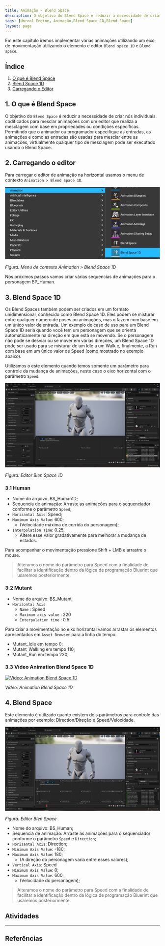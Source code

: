 ```yaml
---
title: Animação - Blend Space
description: O objetivo do Blend Space é reduzir a necessidade de criar nós individuais codificados para mesclar animações com um editor que realiza a mesclagem com base em propriedades ou condições específicas. Permitindo que o animador ou programador especifique as entradas, as animações e como as entradas são usadas para mesclar entre as animações, virtualmente qualquer tipo de mesclagem pode ser executado usando o Blend Space.
tags: [Unreal Engine, Animação,Blend Space 1D,Blend Space]
layout: page
---
```


Em este capítulo iremos implementar várias animações utilizando um eixo de movimentação utilizando o elemento e editor `Blend space 1D` e `Blend space`.

## Índice
1. [O que é Blend Space](#1)
1. [Blend Space 1D](#2)
1. [Carregando o Editor](#3-carregando-o-editor)

<a name="1"></a>
## 1. O que é Blend Space
O objetivo do `Blend Space` é reduzir a necessidade de criar nós individuais codificados para mesclar animações com um editor que realiza a mesclagem com base em propriedades ou condições específicas. Permitindo que o animador ou programador especifique as entradas, as animações e como as entradas são usadas para mesclar entre as animações, virtualmente qualquer tipo de mesclagem pode ser executado usando o Blend Space.

<a name="2"></a>
## 2. Carregando o editor
Para carregar o editor de animação na horizontal usamos o menu de contexto `Animation > Blend Space 1D`.

![Figura: Menu de contexto Animation > Blend Space 1D](imagens/animacao/unreal_engine_animation_blend_1d.jpg)

*Figura: Menu de contexto Animation > Blend Space 1D*

Nos próximos passos vamos criar várias sequencias de animações para o personagem BP_Human.

<a name="3"></a>
## 3. Blend Space 1D
Os Blend Spaces também podem ser criados em um formato unidimensional, conhecido como Blend Space 1D. Eles podem se misturar entre qualquer número de poses ou animações, mas o fazem com base em um único valor de entrada. Um exemplo de caso de uso para um Blend Space 1D seria quando você tem um personagem que se orienta automaticamente na direção em que está se movendo. Se o personagem não pode se desviar ou se mover em várias direções, um Blend Space 1D pode ser usado para se misturar de um Idle a um Walk e, finalmente, a Run com base em um único valor de Speed (como mostrado no exemplo abaixo).

Utilizamos o este elemento quando temos somente um parâmetro para controle da mudança de animações, neste caso o eixo horizontal com o parâmetro `Speed`.

![Figura: Editor Blen Space 1D](imagens/animacao/unreal_engine_Blend_Space_1D.jpg)

*Figura: Editor Blen Space 1D*

### 3.1 Human
- Nome do arquivo: BS_Human1D;
- Sequencia de animação: Arraste as animações para o sequenciador conforme o parâmetro `Speed`;
- `Horizantal Axis`: Speed;
- `Maximum Axis Value`: 600;
  - (Velocidade máxima de corrida do personagem);
- `Interpolation Time`: 0.25.
  - Altere esse valor gradativamente para melhorar a mudança de estados.

Para acompanhar o movimentação pressione Shift + LMB e arrastre o mouse.

> Alteramos o nome do parâmetro para Speed com a finalidade de facilitar a identificação dentro da lógica de programação Bluerint que usaremos posteriormente.

### 3.2 Mutant
- Nome do arquivo: BS_Mutant
- `Horizontal Axis`
  - `Name` : Speed
  - `Maximum axis value` : 220
  - `Interpolation time` : 0.5

Para criar a movimentação no eixo horizontal vamos arrastar os elementos apresentados em `Asset Browser` para a linha do tempo.
- Mutant_Idle em tempo 0;  
- Mutant_Walking em tempo 110;  
- Mutant_Run em tempo 220;  

### 3.3 Vídeo Animation Blend Space 1D
[![Vídeo: Animation Blend Space 1D](http://img.youtube.com/vi/arRhm3KRUR0/0.jpg)](https://youtu.be/arRhm3KRUR0 "Aula 04")

*Vídeo: Animation Blend Space 1D*

<a name="4"></a>
## 4. Blend Space
Este elemento é utilizado quanto existem dois parâmetros para controle das animações por exemplo: Direction/Direção e Speed/Velocidade.

![Figura: Editor Blen Space](imagens/animacao/unreal_engine_Blend_Space.jpg)

*Figura: Editor Blen Space*

- Nome do arquivo: BS_Human;
- Sequencia de animação: Arraste as animações para o sequenciador conforme o parâmetro `Speed` e `Direction`;
- `Horizantal Axis`: Direction;
- `Minimum Axis Value`: -180;
- `Maximum Axis Value`: 180;
  - (A direção do personagem varia entre esses valores);
- `Vertical Axis`: Speed
- `Minimum Axis Value`: 0;
- `Maximum Axis Value`: 600;
  - (Velocidade do personagem);

> Alteramos o nome do parâmetro para Speed com a finalidade de facilitar a identificação dentro da lógica de programação Bluerint que usaremos posteriormente.


## Atividades

***
## Referências

